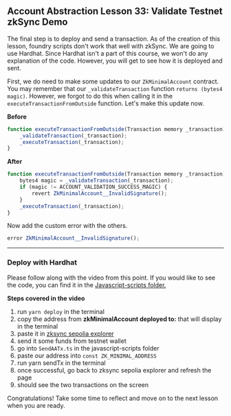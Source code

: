 ## Account Abstraction Lesson 33: Validate Testnet zkSync Demo

The final step is to deploy and send a transaction. As of the creation of this lesson, foundry scripts don't work that well with zkSync. We are going to use Hardhat. Since Hardhat isn't a part of this course, we won't do any explanation of the code. However, you will get to see how it is deployed and sent. 

First, we do need to make some updates to our `ZkMinimalAccount` contract. You may remember that our `_validateTransaction` function `returns (bytes4 magic)`. However, we forgot to do this when calling it in the `executeTransactionFromOutside` function. Let's make this update now. 

**Before**
```js
function executeTransactionFromOutside(Transaction memory _transaction) external payable {
    _validateTransaction(_transaction);    
    _executeTransaction(_transaction);
}
```

**After**
```js
function executeTransactionFromOutside(Transaction memory _transaction) external payable {
    bytes4 magic = _validateTransaction(_transaction);
    if (magic != ACCOUNT_VALIDATION_SUCCESS_MAGIC) {
        revert ZkMinimalAccount__InvalidSignature();
    }
    _executeTransaction(_transaction);
}
```

Now add the custom error with the others.

```js
error ZkMinimalAccount__InvalidSignature();
```
---
### Deploy with Hardhat

Please follow along with the video from this point. If you would like to see the code, you can find it in the [Javascript-scripts folder.](https://github.com/Cyfrin/minimal-account-abstraction/tree/main/javascript-scripts)

**Steps covered in the video**

1. run `yarn deploy` in the terminal
2. copy the address from **zkMinimalAccount deployed to:** that will display in the terminal 
3. paste it in [zksync sepolia explorer](https://sepolia.explorer.zksync.io/)
4. send it some funds from testnet wallet
5. go into `SendAATx.ts` in the javascript-scripts folder
6. paste our address into `const ZK_MINIMAL_ADDRESS`
7. run yarn sendTx in the terminal 
8. once successful, go back to zksync sepolia explorer and refresh the page
9. should see the two transactions on the screen

Congratulations! Take some time to reflect and move on to the next lesson when you are ready.